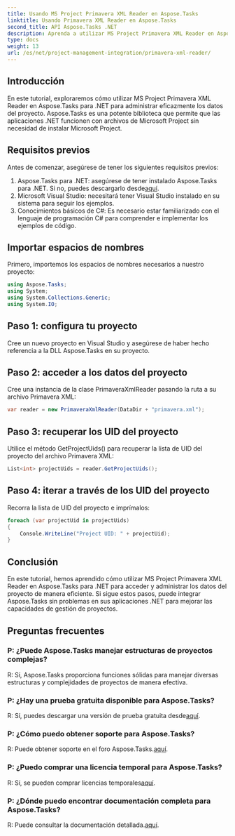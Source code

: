 ```yaml
---
title: Usando MS Project Primavera XML Reader en Aspose.Tasks
linktitle: Usando Primavera XML Reader en Aspose.Tasks
second_title: API Aspose.Tasks .NET
description: Aprenda a utilizar MS Project Primavera XML Reader en Aspose.Tasks para .NET para administrar los datos del proyecto de manera efectiva. Obtenga orientación paso a paso y explore las preguntas frecuentes.
type: docs
weight: 13
url: /es/net/project-management-integration/primavera-xml-reader/
---
```

## Introducción
En este tutorial, exploraremos cómo utilizar MS Project Primavera XML Reader en Aspose.Tasks para .NET para administrar eficazmente los datos del proyecto. Aspose.Tasks es una potente biblioteca que permite que las aplicaciones .NET funcionen con archivos de Microsoft Project sin necesidad de instalar Microsoft Project.
## Requisitos previos
Antes de comenzar, asegúrese de tener los siguientes requisitos previos:
1.  Aspose.Tasks para .NET: asegúrese de tener instalado Aspose.Tasks para .NET. Si no, puedes descargarlo desde[aquí](https://releases.aspose.com/tasks/net/).
2. Microsoft Visual Studio: necesitará tener Visual Studio instalado en su sistema para seguir los ejemplos.
3. Conocimientos básicos de C#: Es necesario estar familiarizado con el lenguaje de programación C# para comprender e implementar los ejemplos de código.

## Importar espacios de nombres
Primero, importemos los espacios de nombres necesarios a nuestro proyecto:
```csharp
using Aspose.Tasks;
using System;
using System.Collections.Generic;
using System.IO;

```
## Paso 1: configura tu proyecto
Cree un nuevo proyecto en Visual Studio y asegúrese de haber hecho referencia a la DLL Aspose.Tasks en su proyecto.
## Paso 2: acceder a los datos del proyecto
Cree una instancia de la clase PrimaveraXmlReader pasando la ruta a su archivo Primavera XML:
```csharp
var reader = new PrimaveraXmlReader(DataDir + "primavera.xml");
```
## Paso 3: recuperar los UID del proyecto
Utilice el método GetProjectUids() para recuperar la lista de UID del proyecto del archivo Primavera XML:
```csharp
List<int> projectUids = reader.GetProjectUids();
```
## Paso 4: iterar a través de los UID del proyecto
Recorra la lista de UID del proyecto e imprímalos:
```csharp
foreach (var projectUid in projectUids)
{
    Console.WriteLine("Project UID: " + projectUid);
}
```

## Conclusión
En este tutorial, hemos aprendido cómo utilizar MS Project Primavera XML Reader en Aspose.Tasks para .NET para acceder y administrar los datos del proyecto de manera eficiente. Si sigue estos pasos, puede integrar Aspose.Tasks sin problemas en sus aplicaciones .NET para mejorar las capacidades de gestión de proyectos.
## Preguntas frecuentes
### P: ¿Puede Aspose.Tasks manejar estructuras de proyectos complejas?
R: Sí, Aspose.Tasks proporciona funciones sólidas para manejar diversas estructuras y complejidades de proyectos de manera efectiva.
### P: ¿Hay una prueba gratuita disponible para Aspose.Tasks?
R: Sí, puedes descargar una versión de prueba gratuita desde[aquí](https://releases.aspose.com/).
### P: ¿Cómo puedo obtener soporte para Aspose.Tasks?
 R: Puede obtener soporte en el foro Aspose.Tasks.[aquí](https://forum.aspose.com/c/tasks/15).
### P: ¿Puedo comprar una licencia temporal para Aspose.Tasks?
 R: Sí, se pueden comprar licencias temporales[aquí](https://purchase.aspose.com/temporary-license/).
### P: ¿Dónde puedo encontrar documentación completa para Aspose.Tasks?
 R: Puede consultar la documentación detallada.[aquí](https://reference.aspose.com/tasks/net/).